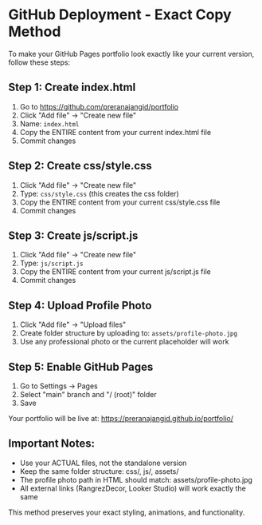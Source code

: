 # GitHub Deployment - Exact Copy Method

To make your GitHub Pages portfolio look exactly like your current version, follow these steps:

## Step 1: Create index.html
1. Go to https://github.com/preranajangid/portfolio
2. Click "Add file" → "Create new file"
3. Name: `index.html`
4. Copy the ENTIRE content from your current index.html file
5. Commit changes

## Step 2: Create css/style.css
1. Click "Add file" → "Create new file"
2. Type: `css/style.css` (this creates the css folder)
3. Copy the ENTIRE content from your current css/style.css file
4. Commit changes

## Step 3: Create js/script.js
1. Click "Add file" → "Create new file"
2. Type: `js/script.js`
3. Copy the ENTIRE content from your current js/script.js file
4. Commit changes

## Step 4: Upload Profile Photo
1. Click "Add file" → "Upload files"
2. Create folder structure by uploading to: `assets/profile-photo.jpg`
3. Use any professional photo or the current placeholder will work

## Step 5: Enable GitHub Pages
1. Go to Settings → Pages
2. Select "main" branch and "/ (root)" folder
3. Save

Your portfolio will be live at: https://preranajangid.github.io/portfolio/

## Important Notes:
- Use your ACTUAL files, not the standalone version
- Keep the same folder structure: css/, js/, assets/
- The profile photo path in HTML should match: assets/profile-photo.jpg
- All external links (RangrezDecor, Looker Studio) will work exactly the same

This method preserves your exact styling, animations, and functionality.